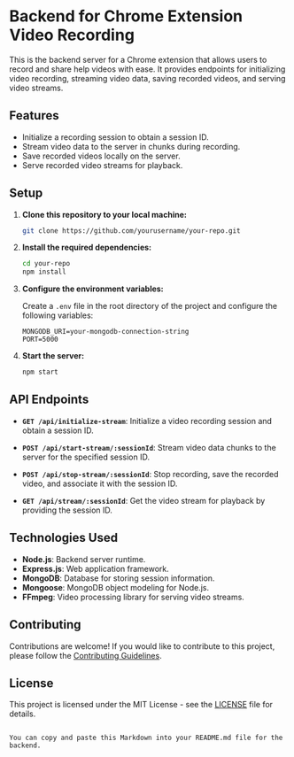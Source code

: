 # Backend for Chrome Extension Video Recording

This is the backend server for a Chrome extension that allows users to record and share help videos with ease. It provides endpoints for initializing video recording, streaming video data, saving recorded videos, and serving video streams.

## Features

- Initialize a recording session to obtain a session ID.
- Stream video data to the server in chunks during recording.
- Save recorded videos locally on the server.
- Serve recorded video streams for playback.

## Setup

1. **Clone this repository to your local machine:**

   ```bash
   git clone https://github.com/yourusername/your-repo.git
   ```

2. **Install the required dependencies:**

   ```bash
   cd your-repo
   npm install
   ```

3. **Configure the environment variables:**

   Create a `.env` file in the root directory of the project and configure the following variables:

   ```dotenv
   MONGODB_URI=your-mongodb-connection-string
   PORT=5000
   ```

4. **Start the server:**

   ```bash
   npm start
   ```

## API Endpoints

- **`GET /api/initialize-stream`**: Initialize a video recording session and obtain a session ID.

- **`POST /api/start-stream/:sessionId`**: Stream video data chunks to the server for the specified session ID.

- **`POST /api/stop-stream/:sessionId`**: Stop recording, save the recorded video, and associate it with the session ID.

- **`GET /api/stream/:sessionId`**: Get the video stream for playback by providing the session ID.

## Technologies Used

- **Node.js**: Backend server runtime.
- **Express.js**: Web application framework.
- **MongoDB**: Database for storing session information.
- **Mongoose**: MongoDB object modeling for Node.js.
- **FFmpeg**: Video processing library for serving video streams.

## Contributing

Contributions are welcome! If you would like to contribute to this project, please follow the [Contributing Guidelines](CONTRIBUTING.md).

## License

This project is licensed under the MIT License - see the [LICENSE](LICENSE) file for details.
```

You can copy and paste this Markdown into your README.md file for the backend.